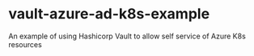 # vault-azure-ad-k8s-example
An example of using Hashicorp Vault to allow self service of Azure K8s resources
